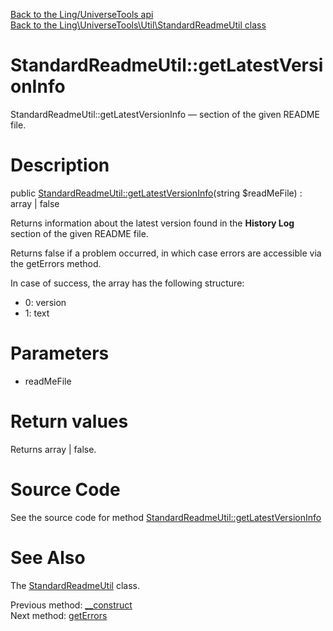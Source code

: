 [Back to the Ling/UniverseTools api](https://github.com/lingtalfi/UniverseTools/blob/master/doc/api/Ling/UniverseTools.md)<br>
[Back to the Ling\UniverseTools\Util\StandardReadmeUtil class](https://github.com/lingtalfi/UniverseTools/blob/master/doc/api/Ling/UniverseTools/Util/StandardReadmeUtil.md)


StandardReadmeUtil::getLatestVersionInfo
================



StandardReadmeUtil::getLatestVersionInfo — section of the given README file.




Description
================


public [StandardReadmeUtil::getLatestVersionInfo](https://github.com/lingtalfi/UniverseTools/blob/master/doc/api/Ling/UniverseTools/Util/StandardReadmeUtil/getLatestVersionInfo.md)(string $readMeFile) : array | false




Returns information about the latest version found in the **History Log**
section of the given README file.

Returns false if a problem occurred, in which case errors are accessible via the getErrors method.

In case of success, the array has the following structure:

- 0: version
- 1: text




Parameters
================


- readMeFile

    


Return values
================

Returns array | false.








Source Code
===========
See the source code for method [StandardReadmeUtil::getLatestVersionInfo](https://github.com/lingtalfi/UniverseTools/blob/master/Util/StandardReadmeUtil.php#L59-L110)


See Also
================

The [StandardReadmeUtil](https://github.com/lingtalfi/UniverseTools/blob/master/doc/api/Ling/UniverseTools/Util/StandardReadmeUtil.md) class.

Previous method: [__construct](https://github.com/lingtalfi/UniverseTools/blob/master/doc/api/Ling/UniverseTools/Util/StandardReadmeUtil/__construct.md)<br>Next method: [getErrors](https://github.com/lingtalfi/UniverseTools/blob/master/doc/api/Ling/UniverseTools/Util/StandardReadmeUtil/getErrors.md)<br>

